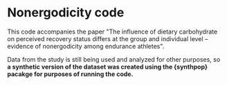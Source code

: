 # Nonergodicity code

This code accompanies the paper "The influence of dietary carbohydrate on perceived recovery status differs at the group and individual level – evidence of nonergodicity among endurance athletes".

Data from the study is still being used and analyzed for other purposes, so **a synthetic version of the dataset was created using the {synthpop} pacakge for purposes of running the code.**
